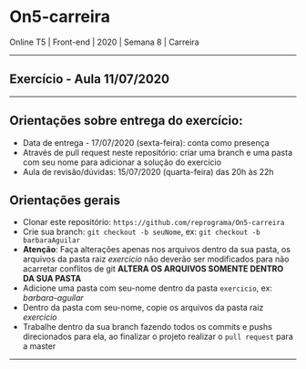 # On5-carreira
Online T5 | Front-end | 2020 | Semana 8 | Carreira

---

<div id='exercicio'></div>

## Exercício - Aula 11/07/2020

---

## Orientações sobre entrega do exercício:
- Data de entrega - 17/07/2020 (sexta-feira): conta como presença
- Através de pull request neste repositório: criar uma branch e uma pasta com seu nome para adicionar a solução do exercício
- Aula de revisão/dúvidas: 15/07/2020 (quarta-feira) das 20h às 22h

## Orientações gerais

- Clonar este repositório: `https://github.com/reprograma/On5-carreira`
- Crie sua branch: `git checkout -b seuNome`, ex: `git checkout -b barbaraAguilar`
- **Atenção**: Faça alterações apenas nos arquivos dentro da sua pasta, os arquivos da pasta raiz _exercicio_ não deverão ser modificados para não acarretar conflitos de git **ALTERA OS ARQUIVOS SOMENTE DENTRO DA SUA PASTA**
- Adicione uma pasta com seu-nome dentro da pasta `exercicio`, ex: _barbara-aguilar_
- Dentro da pasta com seu-nome, copie os arquivos da pasta raiz _exercicio_
- Trabalhe dentro da sua branch fazendo todos os commits e pushs direcionados para ela, ao finalizar o projeto realizar o `pull request` para a master

---
